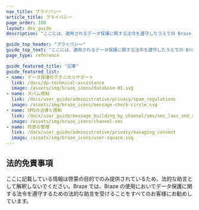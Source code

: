 ```yaml
---
nav_title: プライバシー
article_title: プライバシー
page_order: 100
layout: dev_guide
description: "ここには、適用されるデータ保護に関する法令を遵守したうえでの Braze の使用に役立つ記事を集めています。"

guide_top_header: "プライバシー"
guide_top_text: "ここには、適用されるデータ保護に関する法令を遵守したうえでの Braze の使用に役立つ記事を集めています。"
page_type: reference

guide_featured_title: "記事"
guide_featured_list:
- name: データ保護のテクニカルサポート
  link: /docs/dp-technical-assistance
  image: /assets/img/braze_icons/database-01.svg
- name: スパム規制
  link: /docs/user_guide/administrative/privacy/spam_regulations
  image: /assets/img/braze_icons/message-check-circle.svg
- name: SMSの法律と規制
  link: /docs/user_guide/message_building_by_channel/sms/sms_laws_and_regulations
  image: /assets/img/braze_icons/channel-sms
- name: 同意の管理
  link: /docs/user_guide/administrative/privacy/managing_consent
  image: /assets/img/braze_icons/user-square.svg
---
```


## 法的免責事項

ここに記載している情報は啓蒙の目的でのみ提供されているため、法的な助言として解釈しないでください。Braze では、Braze の使用においてデータ保護に関する法令を遵守するための法的な助言を受けることをすべてのお客様にお勧めしています。

<br><br>
